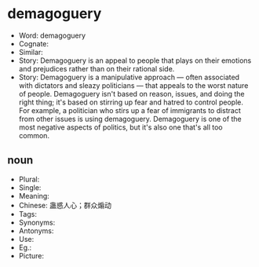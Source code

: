# demagoguery

- Word: demagoguery
- Cognate: 
- Similar: 
- Story: Demagoguery is an appeal to people that plays on their emotions and prejudices rather than on their rational side.
- Story: Demagoguery is a manipulative approach — often associated with dictators and sleazy politicians — that appeals to the worst nature of people. Demagoguery isn't based on reason, issues, and doing the right thing; it's based on stirring up fear and hatred to control people. For example, a politician who stirs up a fear of immigrants to distract from other issues is using demagoguery. Demagoguery is one of the most negative aspects of politics, but it's also one that's all too common.

## noun

- Plural: 
- Single: 
- Meaning: 
- Chinese: 蛊惑人心；群众煽动
- Tags: 
- Synonyms: 
- Antonyms: 
- Use: 
- Eg.: 
- Picture: 

